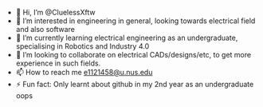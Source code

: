 - 👋 Hi, I’m @CluelessXftw
- 👀 I’m interested in engineering in general, looking towards electrical field and also software
- 🌱 I’m currently learning electrical engineering as an undergraduate, specialising in Robotics and Industry 4.0
- 💞️ I’m looking to collaborate on electrical CADs/designs/etc, to get more experience in such fields.
- 📫 How to reach me e1121458@u.nus.edu
- ⚡ Fun fact: Only learnt about github in my 2nd year as an undergraduate oops

<!---
CluelessXftw/CluelessXftw is a ✨ special ✨ repository because its `README.md` (this file) appears on your GitHub profile.
You can click the Preview link to take a look at your changes.
--->
